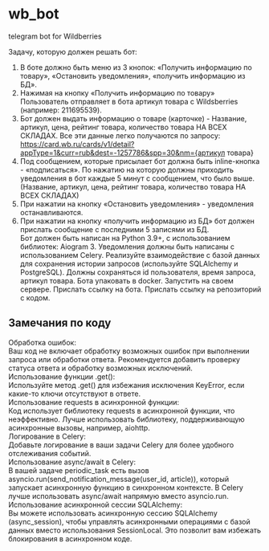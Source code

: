 # wb_bot  
telegram bot for Wildberries  

Задачу, которую должен решать бот:  
1. В боте должно быть меню из 3 кнопок: «Получить информацию по товару», «Остановить уведомления», «получить информацию из БД».  
2. Нажимая на кнопку «Получить информацию по товару» Пользователь отправляет в бота артикул товара с Wildsberries (например: 211695539).  
3. Бот должен выдать информацию о товаре (карточке) - Название, артикул, цена, рейтинг товара, количество товара НА ВСЕХ СКЛАДАХ. Все эти данные легко получаются по запросу: https://card.wb.ru/cards/v1/detail?appType=1&curr=rub&dest=-1257786&spp=30&nm={артикул товара}  
4. Под сообщением, которые присылает бот должна быть inline-кнопка - «подписаться». По нажатию на которую должны приходить уведомления в бот каждые 5 минут с сообщением, что было выше. (Название, артикул, цена, рейтинг товара, количество товара НА ВСЕХ СКЛАДАХ)  
5. При нажатии на кнопку «Остановить уведомления» - уведомления останавливаются.  
6. При нажатии на кнопку «получить информацию из БД» бот должен прислать сообщение с последними 5 записями из БД.  
Бот должен быть написан на Python 3.9+, с использованием библиотек: Aiogram 3. Уведомления должны быть написаны с использованием Celery.  Реализуйте взаимодействие с базой данных для сохранения истории запросов (используйте SQLAlchemy и PostgreSQL). Должны сохраняться id пользователя, время запроса, артикул товара. Бота упаковать в docker. Запустить на своем сервере. Прислать ссылку на бота. Прислать ссылку на репозиторий с кодом.  
## Замечания по коду  
Обработка ошибок:  
Ваш код не включает обработку возможных ошибок при выполнении запроса или обработки ответа. Рекомендуется добавить проверку статуса ответа и обработку возможных исключений.  
Использование функции .get():  
Используйте метод .get() для избежания исключения KeyError, если какие-то ключи отсутствуют в ответе.  
Использование requests в асинхронной функции:  
Код использует библиотеку requests в асинхронной функции, что неэффективно. Лучше использовать библиотеку, поддерживающую асинхронные вызовы, например, aiohttp.  
Логирование в Celery:  
Добавьте логирование в ваши задачи Celery для более удобного отслеживания событий.  
Использование async/await в Celery:  
В вашей задаче periodic_task есть вызов asyncio.run(send_notification_message(user_id, article)), который запускает асинхронную функцию в синхронном контексте. В Celery лучше использовать async/await напрямую вместо asyncio.run.  
Использование асинхронной сессии SQLAlchemy:  
Вы можете использовать асинхронную сессию SQLAlchemy (async_session), чтобы управлять асинхронными операциями с базой данных вместо использования SessionLocal. Это позволит вам избежать блокирования в асинхронном коде.  
